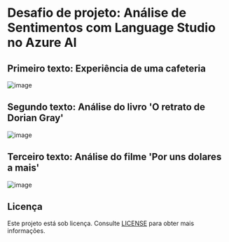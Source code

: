 # Desafio de projeto: Análise de Sentimentos com Language Studio no Azure AI

## Primeiro texto: Experiência de uma cafeteria
![image](https://github.com/user-attachments/assets/40d9b7c3-c787-4122-97d5-ce9dadd16ee0)


## Segundo texto: Análise do livro 'O retrato de Dorian Gray'
![image](https://github.com/user-attachments/assets/9920fab1-bc2f-4254-b78e-d26dc67dc22f)


## Terceiro texto: Análise do filme 'Por uns dolares a mais'
![image](https://github.com/user-attachments/assets/4e747c0c-35ab-4353-bcea-dccfbc3068a9)



## Licença

Este projeto está sob licença. Consulte [LICENSE](../LICENSE) para obter mais informações.
